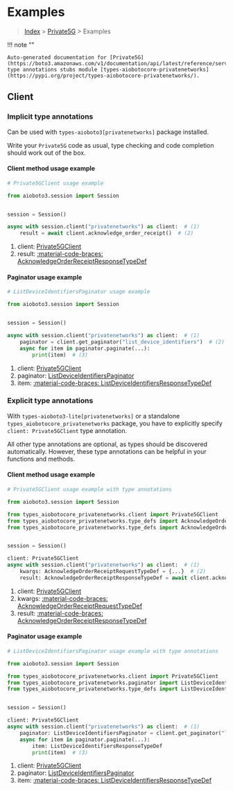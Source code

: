 # Examples

> [Index](../README.md) > [Private5G](./README.md) > Examples

!!! note ""

    Auto-generated documentation for [Private5G](https://boto3.amazonaws.com/v1/documentation/api/latest/reference/services/privatenetworks.html#private5g)
    type annotations stubs module [types-aiobotocore-privatenetworks](https://pypi.org/project/types-aiobotocore-privatenetworks/).

## Client

### Implicit type annotations

Can be used with `types-aioboto3[privatenetworks]` package installed.

Write your `Private5G` code as usual,
type checking and code completion should work out of the box.



#### Client method usage example

```python
# Private5GClient usage example

from aioboto3.session import Session


session = Session()

async with session.client("privatenetworks") as client:  # (1)
    result = await client.acknowledge_order_receipt()  # (2)
```

1. client: [Private5GClient](./client.md)
2. result: [:material-code-braces: AcknowledgeOrderReceiptResponseTypeDef](./type_defs.md#acknowledgeorderreceiptresponsetypedef)



#### Paginator usage example

```python
# ListDeviceIdentifiersPaginator usage example

from aioboto3.session import Session


session = Session()

async with session.client("privatenetworks") as client:  # (1)
    paginator = client.get_paginator("list_device_identifiers")  # (2)
    async for item in paginator.paginate(...):
        print(item)  # (3)
```

1. client: [Private5GClient](./client.md)
2. paginator: [ListDeviceIdentifiersPaginator](./paginators.md#listdeviceidentifierspaginator)
3. item: [:material-code-braces: ListDeviceIdentifiersResponseTypeDef](./type_defs.md#listdeviceidentifiersresponsetypedef)




### Explicit type annotations

With `types-aioboto3-lite[privatenetworks]`
or a standalone `types_aiobotocore_privatenetworks` package, you have to explicitly specify
`client: Private5GClient` type annotation.

All other type annotations are optional, as types should be discovered automatically.
However, these type annotations can be helpful in your functions and methods.


#### Client method usage example

```python
# Private5GClient usage example with type annotations

from aioboto3.session import Session

from types_aiobotocore_privatenetworks.client import Private5GClient
from types_aiobotocore_privatenetworks.type_defs import AcknowledgeOrderReceiptResponseTypeDef
from types_aiobotocore_privatenetworks.type_defs import AcknowledgeOrderReceiptRequestTypeDef


session = Session()

client: Private5GClient
async with session.client("privatenetworks") as client:  # (1)
    kwargs: AcknowledgeOrderReceiptRequestTypeDef = {...}  # (2)
    result: AcknowledgeOrderReceiptResponseTypeDef = await client.acknowledge_order_receipt(**kwargs)  # (3)
```

1. client: [Private5GClient](./client.md)
2. kwargs: [:material-code-braces: AcknowledgeOrderReceiptRequestTypeDef](./type_defs.md#acknowledgeorderreceiptrequesttypedef)
3. result: [:material-code-braces: AcknowledgeOrderReceiptResponseTypeDef](./type_defs.md#acknowledgeorderreceiptresponsetypedef)



#### Paginator usage example

```python
# ListDeviceIdentifiersPaginator usage example with type annotations

from aioboto3.session import Session

from types_aiobotocore_privatenetworks.client import Private5GClient
from types_aiobotocore_privatenetworks.paginator import ListDeviceIdentifiersPaginator
from types_aiobotocore_privatenetworks.type_defs import ListDeviceIdentifiersResponseTypeDef


session = Session()

client: Private5GClient
async with session.client("privatenetworks") as client:  # (1)
    paginator: ListDeviceIdentifiersPaginator = client.get_paginator("list_device_identifiers")  # (2)
    async for item in paginator.paginate(...):
        item: ListDeviceIdentifiersResponseTypeDef
        print(item)  # (3)
```

1. client: [Private5GClient](./client.md)
2. paginator: [ListDeviceIdentifiersPaginator](./paginators.md#listdeviceidentifierspaginator)
3. item: [:material-code-braces: ListDeviceIdentifiersResponseTypeDef](./type_defs.md#listdeviceidentifiersresponsetypedef)




